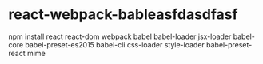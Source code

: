 # react-webpack-bableasfdasdfasf

npm install react react-dom webpack babel babel-loader jsx-loader babel-core babel-preset-es2015 babel-cli css-loader style-loader  babel-preset-react mime
